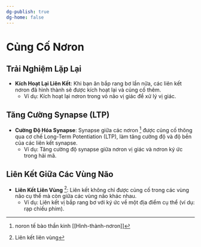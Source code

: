 ```yaml
---
dg-publish: true
dg-home: false
---
```

# Củng Cố Nơron

## Trải Nghiệm Lặp Lại

- **Kích Hoạt Lại Liên Kết**: Khi bạn ăn bắp rang bơ lần nữa, các liên kết nơron đã hình thành sẽ được kích hoạt lại và củng cố thêm.
  - Ví dụ: Kích hoạt lại nơron trong vỏ não vị giác để xử lý vị giác.

## Tăng Cường Synapse (LTP)

- **Cường Độ Hóa Synapse**: Synapse giữa các nơron [^1] được củng cố thông qua cơ chế Long-Term Potentiation (LTP), làm tăng cường độ và độ bền của các liên kết synapse.
  - Ví dụ: Tăng cường độ synapse giữa nơron vị giác và nơron ký ức trong hải mã.

## Liên Kết Giữa Các Vùng Não

- **Liên Kết Liên Vùng**  [^2]: Liên kết không chỉ được củng cố trong các vùng não cụ thể mà còn giữa các vùng não khác nhau.
  - Ví dụ: Liên kết vị bắp rang bơ với ký ức về một địa điểm cụ thể (ví dụ: rạp chiếu phim).

[^1]: noron tế bào thần kinh [[Hình-thành-nơron]]

[^2]: Liên kết liên vùng